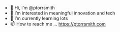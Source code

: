 - 👋 Hi, I’m @ptorrsmith
- 👀 I’m interested in meaningful innovation and tech
- 🌱 I’m currently learning lots
- 📫 How to reach me ... https://ptorrsmith.com

<!---
ptorrsmith/ptorrsmith is a ✨ special ✨ repository because its `README.md` (this file) appears on your GitHub profile.
You can click the Preview link to take a look at your changes.
--->
